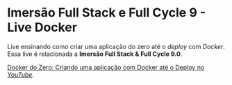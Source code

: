 # Imersão Full Stack e Full Cycle 9 - Live Docker

Live ensinando como criar uma aplicação do zero até o _deploy_ com _Docker_.
Essa live é relacionada a **Imersão Full Stack & Full Cycle 9.0**.

[Docker do Zero: Criando uma aplicação com Docker até o Deploy no _YouTube_](https://www.youtube.com/watch?v=F_pgDkErFIk).
